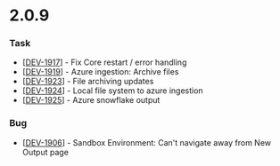 # 2.0.9

### Task

* \[[DEV-1917](https://wmpartners.atlassian.net/browse/DEV-1917)\] - Fix Core restart / error handling
* \[[DEV-1919](https://wmpartners.atlassian.net/browse/DEV-1919)\] - Azure ingestion: Archive files
* \[[DEV-1923](https://wmpartners.atlassian.net/browse/DEV-1923)\] - File archiving updates
* \[[DEV-1924](https://wmpartners.atlassian.net/browse/DEV-1924)\] - Local file system to azure ingestion
* \[[DEV-1925](https://wmpartners.atlassian.net/browse/DEV-1925)\] - Azure snowflake output

### Bug

* \[[DEV-1906](https://wmpartners.atlassian.net/browse/DEV-1906)\] - Sandbox Environment: Can't navigate away from New Output page

